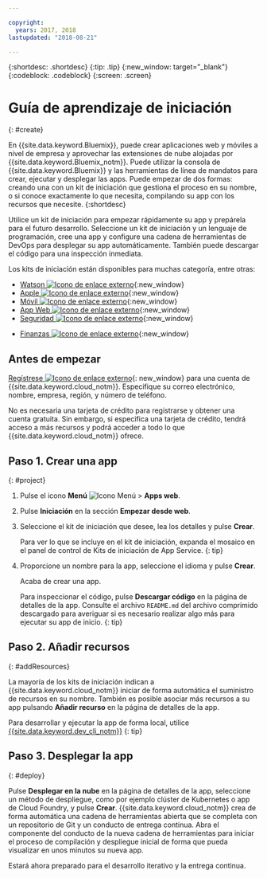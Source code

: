 ```yaml
---

copyright:
  years: 2017, 2018
lastupdated: "2018-08-21"

---
```


{:shortdesc: .shortdesc}
{:tip: .tip}
{:new_window: target="_blank"}
{:codeblock: .codeblock}
{:screen: .screen}

# Guía de aprendizaje de iniciación
{: #create}

En {{site.data.keyword.Bluemix}}, puede crear aplicaciones web y móviles a nivel de empresa y aprovechar las extensiones de nube alojadas por {{site.data.keyword.Bluemix_notm}}. Puede utilizar la consola de {{site.data.keyword.Bluemix}} y las herramientas de línea de mandatos para crear, ejecutar y desplegar las apps. Puede empezar de dos formas: creando una con un kit de iniciación que gestiona el proceso en su nombre, o si conoce exactamente lo que necesita, compilando su app con los recursos que necesite.
{:shortdesc}

Utilice un kit de iniciación para empezar rápidamente su app y prepárela para el futuro desarrollo. Seleccione un kit de iniciación y un lenguaje de programación, cree una app y configure una cadena de herramientas de DevOps para desplegar su app automáticamente. También puede descargar el código para una inspección inmediata.

Los kits de iniciación están disponibles para muchas categoría, entre otras:

* [Watson ![Icono de enlace externo](../icons/launch-glyph.svg "Icono de enlace externo")](https://console.bluemix.net/developer/watson/dashboard){:new_window}
* [Apple ![Icono de enlace externo](../icons/launch-glyph.svg "Icono de enlace externo")](https://console.bluemix.net/developer/appledevelopment/dashboard){:new_window}
* [Móvil ![Icono de enlace externo](../icons/launch-glyph.svg "Icono de enlace externo")](https://console.bluemix.net/developer/mobile/dashboard){:new_window}
* [App Web ![Icono de enlace externo](../icons/launch-glyph.svg "Icono de enlace externo")](https://console.bluemix.net/developer/appservice/dashboard){:new_window}
* [Seguridad ![Icono de enlace externo](../icons/launch-glyph.svg "Icono de enlace externo")](https://console.bluemix.net/developer/security/dashboard){:new_window}
<!--* [Watson Data Platform developer console](https://console.bluemix.net/developer/dataplatform)-->
* [Finanzas ![Icono de enlace externo](../icons/launch-glyph.svg "Icono de enlace externo")](https://console.bluemix.net/developer/finance/dashboard){:new_window}

## Antes de empezar

[Regístrese ![Icono de enlace externo](../icons/launch-glyph.svg "Icono de enlace externo")](https://console.bluemix.net){: new_window} para una cuenta de {{site.data.keyword.cloud_notm}}. Especifique su correo electrónico, nombre, empresa, región, y número de teléfono.

No es necesaria una tarjeta de crédito para registrarse y obtener una cuenta gratuita. Sin embargo, si especifica una tarjeta de crédito, tendrá acceso a más recursos y podrá acceder a todo lo que {{site.data.keyword.cloud_notm}} ofrece.

## Paso 1. Crear una app
{: #project}

1. Pulse el icono **Menú** ![Icono Menú](../icons/icon_hamburger.svg) > **Apps web**.

2. Pulse **Iniciación** en la sección **Empezar desde web**.

3. Seleccione el kit de iniciación que desee, lea los detalles y pulse **Crear**.

   Para ver lo que se incluye en el kit de iniciación, expanda el mosaico en el panel de control de Kits de iniciación de App Service.
   {: tip}

4. Proporcione un nombre para la app, seleccione el idioma y pulse **Crear**.

   Acaba de crear una app.

   Para inspeccionar el código, pulse **Descargar código** en la página de detalles de la app. Consulte el archivo `README.md` del archivo comprimido descargado para averiguar si es necesario realizar algo más para ejecutar su app de inicio.
   {: tip}

## Paso 2. Añadir recursos
{: #addResources}

La mayoría de los kits de iniciación indican a {{site.data.keyword.cloud_notm}} iniciar de forma automática el suministro de recursos en su nombre. También es posible asociar más recursos a su app pulsando **Añadir recurso** en la página de detalles de la app.

Para desarrollar y ejecutar la app de forma local, utilice [{{site.data.keyword.dev_cli_notm}}](../cli/idt/index.html)
{: tip}

## Paso 3. Desplegar la app
{: #deploy}

Pulse **Desplegar en la nube** en la página de detalles de la app, seleccione un método de despliegue, como por ejemplo clúster de Kubernetes o app de Cloud Foundry, y pulse **Crear**. {{site.data.keyword.cloud_notm}} crea de forma automática una cadena de herramientas abierta que se completa con un repositorio de Git y un conducto de entrega continua. Abra el componente del conducto de la nueva cadena de herramientas para iniciar el proceso de compilación y despliegue inicial de forma que pueda visualizar en unos minutos su nueva app.

Estará ahora preparado para el desarrollo iterativo y la entrega continua.
